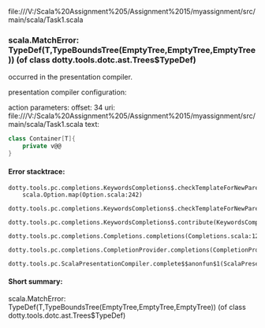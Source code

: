 file:///V:/Scala%20Assignment%205/Assignment%2015/myassignment/src/main/scala/Task1.scala
### scala.MatchError: TypeDef(T,TypeBoundsTree(EmptyTree,EmptyTree,EmptyTree)) (of class dotty.tools.dotc.ast.Trees$TypeDef)

occurred in the presentation compiler.

presentation compiler configuration:


action parameters:
offset: 34
uri: file:///V:/Scala%20Assignment%205/Assignment%2015/myassignment/src/main/scala/Task1.scala
text:
```scala
class Container[T]{
    private v@@
}
```



#### Error stacktrace:

```
dotty.tools.pc.completions.KeywordsCompletions$.checkTemplateForNewParents$$anonfun$2(KeywordsCompletions.scala:218)
	scala.Option.map(Option.scala:242)
	dotty.tools.pc.completions.KeywordsCompletions$.checkTemplateForNewParents(KeywordsCompletions.scala:215)
	dotty.tools.pc.completions.KeywordsCompletions$.contribute(KeywordsCompletions.scala:44)
	dotty.tools.pc.completions.Completions.completions(Completions.scala:124)
	dotty.tools.pc.completions.CompletionProvider.completions(CompletionProvider.scala:90)
	dotty.tools.pc.ScalaPresentationCompiler.complete$$anonfun$1(ScalaPresentationCompiler.scala:146)
```
#### Short summary: 

scala.MatchError: TypeDef(T,TypeBoundsTree(EmptyTree,EmptyTree,EmptyTree)) (of class dotty.tools.dotc.ast.Trees$TypeDef)